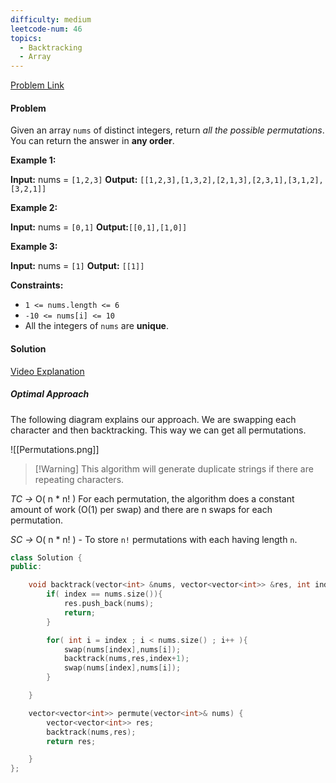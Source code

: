 ```yaml
---
difficulty: medium
leetcode-num: 46
topics:
  - Backtracking
  - Array
---
```

[Problem Link](https://leetcode.com/problems/permutations/)

#### Problem
Given an array `nums` of distinct integers, return _all the possible permutations_. You can return the answer in **any order**.

**Example 1:**

**Input:** nums = `[1,2,3]`
**Output:** `[[1,2,3],[1,3,2],[2,1,3],[2,3,1],[3,1,2],[3,2,1]]`

**Example 2:**

**Input:** nums = `[0,1]`
**Output:**`[[0,1],[1,0]]`

**Example 3:**

**Input:** nums = `[1]`
**Output:** `[[1]]`

**Constraints:**

- `1 <= nums.length <= 6`
- `-10 <= nums[i] <= 10`
- All the integers of `nums` are **unique**.

#### Solution
[Video Explanation](https://youtu.be/s7AvT7cGdSo)
##### Optimal Approach
The following diagram explains our approach. We are swapping each character and then backtracking. This way we can get all permutations.

![[Permutations.png]]


> [!Warning] This algorithm will generate duplicate strings if there are repeating characters.


*TC ->* O( n * n!  ) 
For each permutation, the algorithm does a constant amount of work (O(1) per swap) and there are  n swaps for each permutation.

*SC ->* O( n * n! ) - To store `n!` permutations with each having length `n`. 

```cpp title=Code
class Solution {
public:

    void backtrack(vector<int> &nums, vector<vector<int>> &res, int index = 0){
        if( index == nums.size()){
            res.push_back(nums);
            return;
        }

        for( int i = index ; i < nums.size() ; i++ ){
            swap(nums[index],nums[i]);
            backtrack(nums,res,index+1);
            swap(nums[index],nums[i]);
        }

    }

    vector<vector<int>> permute(vector<int>& nums) {
        vector<vector<int>> res;
        backtrack(nums,res);
        return res;

    }
};
```